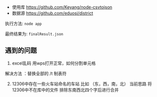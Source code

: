  * 使用库 https://github.com/Keyang/node-csvtojson
 * 数据源 https://github.com/eduosi/district

执行方法:
`node app`

最终结果为:
`finalResult.json`

 ## 遇到的问题
 1. excel乱码
 用wps打开正常，如何分割单元格

 解决方法 ：替换全部的 /t 制表符

 2. 12306中存在一些火车站命名的车站 比如 （东，西，南，北）
  当前思路
  将12306中不在库中的文件 排除东南西北四个字后进行合并